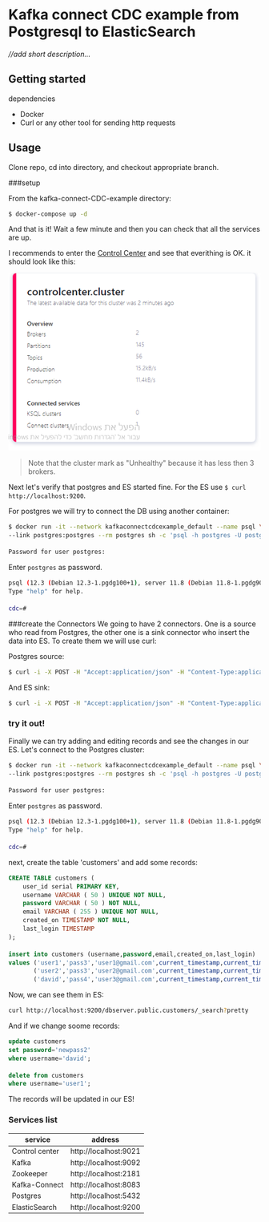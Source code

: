 Kafka connect CDC example from Postgresql to ElasticSearch
===========================

*//add short description...*

Getting started
---------------

dependencies
* Docker
* Curl or any other tool for sending http requests


Usage 
------

Clone repo, cd into directory, and checkout appropriate branch.

###setup

From the kafka-connect-CDC-example directory:

```bash
$ docker-compose up -d
```
And  that is it! 
Wait a few minute and then you can check that all the services are up.

I recommends to enter the [Control Center](http://localhost:9021) and see that everithing is OK. it should look like this:

![control-img.png](/control-img.png)
> Note that the cluster mark as "Unhealthy" because it has less then 3 brokers.

Next let's verify that postgres and ES started fine.
For the ES use `$ curl http://localhost:9200`.

For postgres we will try to connect the DB using another container: 
```bash
$ docker run -it --network kafkaconnectcdcexample_default --name psql \
--link postgres:postgres --rm postgres sh -c 'psql -h postgres -U postgres -d cdc';

Password for user postgres:
```
Enter `postgres` as password.
```bash
psql (12.3 (Debian 12.3-1.pgdg100+1), server 11.8 (Debian 11.8-1.pgdg90+1))
Type "help" for help.

cdc=#
```
###create the Connectors
We going to have 2 connectors. One is a source who read from Postgres, the other one is a sink connector who insert the data into ES. To create them we will use curl:

Postgres source:
```bash
$ curl -i -X POST -H "Accept:application/json" -H "Content-Type:application/json" -d @postgres-source.json http://localhost:8083/connectors;
```
And ES sink:
```bash
$ curl -i -X POST -H "Accept:application/json" -H "Content-Type:application/json" -d @es-sink.json http://localhost:8083/connectors;
```

### try it out!
Finally we can try adding and editing records and see the changes in our ES. Let's connect to the Postgres cluster:
```bash
$ docker run -it --network kafkaconnectcdcexample_default --name psql \
--link postgres:postgres --rm postgres sh -c 'psql -h postgres -U postgres -d cdc';

Password for user postgres:
```
Enter `postgres` as password.
```bash
psql (12.3 (Debian 12.3-1.pgdg100+1), server 11.8 (Debian 11.8-1.pgdg90+1))
Type "help" for help.

cdc=#
```

next, create the table 'customers' and add some records:

```sql
CREATE TABLE customers (
	user_id serial PRIMARY KEY,
	username VARCHAR ( 50 ) UNIQUE NOT NULL,
	password VARCHAR ( 50 ) NOT NULL,
	email VARCHAR ( 255 ) UNIQUE NOT NULL,
	created_on TIMESTAMP NOT NULL,
    last_login TIMESTAMP 
);

insert into customers (username,password,email,created_on,last_login) 
values ('user1','pass3','user1@gmail.com',current_timestamp,current_timestamp),
	   ('user2','pass3','user2@gmail.com',current_timestamp,current_timestamp),
	   ('david','pass4','user3@gmail.com',current_timestamp,current_timestamp);
```

Now, we can see them in ES:
```bash
curl http://localhost:9200/dbserver.public.customers/_search?pretty
```
And if we change soome records:
```sql
update customers 
set password='newpass2' 
where username='david';

delete from customers 
where username='user1';
```

The records will be updated in our ES!


### Services list

| service        | address               |
|----------------|-----------------------|
| Control center | http://localhost:9021 |
| Kafka    | http://localhost:9092 |
| Zookeeper      | http://localhost:2181 |
| Kafka-Connect  | http://localhost:8083 |
| Postgres       | http://localhost:5432 |
| ElasticSearch  | http://localhost:9200 |